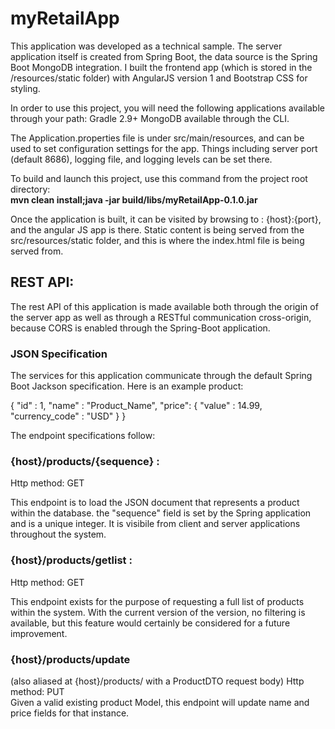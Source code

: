 # myRetailApp
This application was developed as a technical sample. The server application itself is created from Spring Boot, the data source is the Spring Boot MongoDB integration. I built the frontend app (which is stored in the /resources/static folder) with AngularJS version 1 and Bootstrap CSS for styling.

In order to use this project, you will need the following applications available through your path:
Gradle 2.9+
MongoDB available through the CLI.

The Application.properties file is under src/main/resources, and can be used to set configuration settings for the app. Things including server port (default 8686), logging file, and logging levels can be set there.

To build and launch this project, use this command from the project root directory:<br>
<strong>mvn clean install;java -jar build/libs/myRetailApp-0.1.0.jar</strong>


Once the application is built, it can be visited by browsing to : {host}:{port}, and the angular JS app is there. Static content is being served from the src/resources/static folder, and this is where the index.html file is being served from.

<h2><strong>REST API:</strong></h2>
<p>The rest API of this application is made available both through the origin of the server app as well as through a RESTful
communication cross-origin, because CORS is enabled through the Spring-Boot application.
</p>
<h3> JSON Specification </h3>
<p> The services for this application communicate through the default Spring Boot Jackson specification.
Here is an example product:</p>
<div>
  {
    "id" : 1,
    "name" : "Product_Name",
    "price":
      {
        "value" : 14.99,
        "currency_code" : "USD"
      }
  }    
</div>
<p>The endpoint specifications follow:</p>
<strong><h3>{host}/products/{sequence} :</h3></strong>
Http method: GET <br>
<p>This endpoint is to load the JSON document that represents a product within the database. the "sequence" field is set
by the Spring application and is a unique integer. It is visibile from client and server applications throughout the system.
</p>
<strong><h3>{host}/products/getlist :</h3></strong>
Http method: GET<br>
<p>This endpoint exists for the purpose of requesting a full list of products within the system. With the current version of
 the version, no filtering is available, but this feature would certainly be considered for a future improvement. 
</p>

<strong><h3>{host}/products/update </h3></strong> (also aliased at {host}/products/ with a ProductDTO request body)
Http method: PUT<br>
Given a valid existing product Model, this endpoint will update name and price fields for that
instance.


